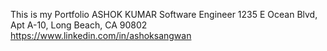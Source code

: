 This is my Portfolio
ASHOK KUMAR
Software Engineer
1235 E Ocean Blvd, Apt A-10, Long Beach, CA 90802
https://www.linkedin.com/in/ashoksangwan
